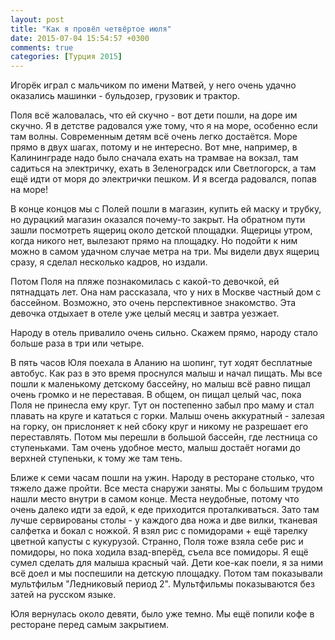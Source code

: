 ```yaml
---
layout: post
title: "Как я провёл четвёртое июля"
date: 2015-07-04 15:54:57 +0300
comments: true
categories: [Турция 2015]
---
```

Игорёк играл с мальчиком по имени Матвей, у него очень удачно оказались машинки - бульдозер, грузовик и трактор.

Поля всё жаловалась, что ей скучно - вот дети пошли, на доре им скучно. Я в детстве радовался уже тому, что я на море, особенно если там волны. Современным детям всё очень легко достаётся. Море прямо в двух шагах, потому и не интересно. Вот мне, например, в Калининграде надо было сначала ехать на трамвае на вокзал, там садиться на электричку, ехать в Зеленоградск или Светлогорск, а там ещё идти от моря до электрички пешком. И я всегда радовался, попав на море!

В конце концов мы с Полей пошли в магазин, купить ей маску и трубку, но дурацкий магазин оказался почему-то закрыт. На обратном пути зашли посмотреть ящериц около детской площадки. Ящерицы утром, когда никого нет, вылезают прямо на площадку. Но подойти к ним можно в самом удачном случае метра на три. Мы видели двух ящериц сразу, я сделал несколько кадров, но издали. 

Потом Поля на пляже познакомилась с какой-то девочкой, ей пятнадцать лет. Она нам рассказала, что у них в Москве частный дом с бассейном. Возможно, это очень перспективное знакомство. Эта девочка отдыхает в отеле уже целый месяц и завтра уезжает.

Народу в отель привалило очень сильно. Скажем прямо, народу стало больше раза в три или четыре.

В пять часов Юля поехала в Аланию на шопинг, тут ходят бесплатные автобус. Как раз в это время проснулся малыш и начал пищать. Мы все пошли к маленькому детскому бассейну, но малыш всё равно пищал очень громко и не переставая. В общем, он пищал целый час, пока Поля не принесла ему круг. Тут он постепенно забыл про маму и стал плавать на круге и кататься с горки. Малыш очень аккуратный - залезая на горку, он прислоняет к ней сбоку круг и никому не разрешает его переставлять. Потом мы перешли в большой бассейн, где лестница со ступеньками. Там очень удобное место, малыш достаёт ногами до верхней ступеньки, к тому же там тень.

Ближе к семи часам пошли на ужин. Народу в ресторане столько, что тяжело даже пройти. Все места снаружи заняты. Мы с большим трудом нашли место внутри в самом конце. Места неудобные, потому что очень далеко идти за едой, к еде приходится проталкиваться. Зато там лучше сервированы столы - у каждого два ножа и две вилки, тканевая салфетка и бокал с ножкой. Я взял рис с помидорами + ещё тарелку цветной капусты с кукурузой. Странно, Поля тоже взяла себе рис и помидоры, но пока ходила взад-вперёд, съела все помидоры. Я ещё сумел сделать для малыша красный чай. Дети кое-как поели, я за ними всё доел и мы поспешили на детскую площадку. Потом там показывали мультфильм "Ледниковый период 2". Мультфильмы показываются без затей на русском языке. 

Юля вернулась около девяти, было уже темно. Мы ещё попили кофе в ресторане перед самым закрытием.